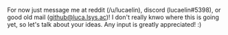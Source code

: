 For now just message me at reddit (/u/lucaelin), discord (lucaelin#5398), or good old mail (github@luca.lsys.ac)! I don't really knwo where this is going yet, so let's talk about your ideas. Any input is greatly appreciated! :)
